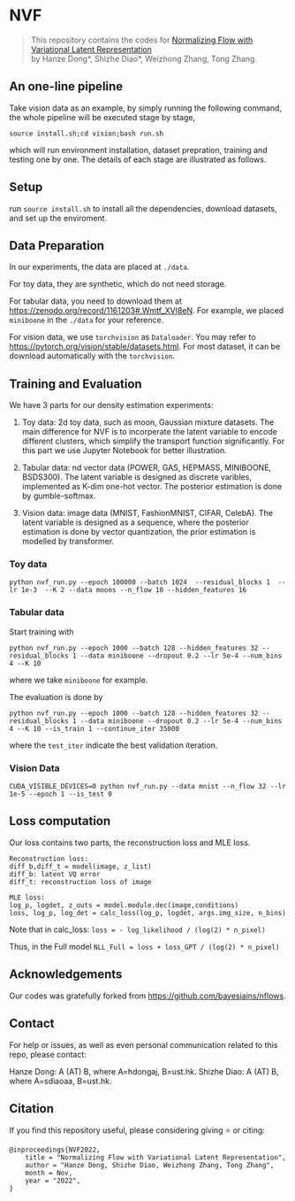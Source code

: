 # NVF

> This repository contains the codes for [Normalizing Flow with Variational Latent Representation]()  
by Hanze Dong\*, Shizhe Diao\*, Weizhong Zhang, Tong Zhang.

## An one-line pipeline
Take vision data as an example, by simply running the following command, the whole pipeline will be executed stage by stage,

`source install.sh;cd vision;bash run.sh`

which will run environment installation, dataset prepration, training and testing one by one.
The details of each stage are illustrated as follows.

## Setup
run `source install.sh` to install all the dependencies, download datasets, and set up the enviroment.

## Data Preparation

In our experiments, the data are placed at `./data`. 

For toy data, they are synthetic, which do not need storage.

For tabular data, you need to download them at https://zenodo.org/record/1161203#.Wmtf_XVl8eN. For example, we placed `miniboone` in the `./data` for your reference.

For vision data, we use `torchvision` as `Dataloader`. You may refer to https://pytorch.org/vision/stable/datasets.html. For most dataset, it can be download automatically with the `torchvision`.


## Training and Evaluation

We have 3 parts for our density estimation experiments:

1. Toy data: 2d toy data, such as moon, Gaussian mixture datasets. The main difference for NVF is to incorperate the latent variable to encode different clusters, which simplify the transport function significantly. For this part we use Jupyter Notebook for better illustration.

2. Tabular data: nd vector data (POWER, GAS, HEPMASS, MINIBOONE, BSDS300). The latent variable is designed as discrete varibles, implemented as K-dim one-hot vector. The posterior estimation is done by gumble-softmax.

3. Vision data: image data (MNIST, FashionMNIST, CIFAR, CelebA). The latent variable is designed as a sequence, where the posterior estimation is done by vector quantization, the prior estimation is modelled by transformer.

### Toy data

```
python nvf_run.py --epoch 100000 --batch 1024  --residual_blocks 1  --lr 1e-3  --K 2 --data moons --n_flow 10 --hidden_features 16
```


### Tabular data

Start training with
```
python nvf_run.py --epoch 1000 --batch 128 --hidden_features 32 --residual_blocks 1 --data miniboone --dropout 0.2 --lr 5e-4 --num_bins 4 --K 10
```
where we take `miniboone` for example.

The evaluation is done by
```
python nvf_run.py --epoch 1000 --batch 128 --hidden_features 32 --residual_blocks 1 --data miniboone --dropout 0.2 --lr 5e-4 --num_bins 4 --K 10 --is_train 1 --continue_iter 35000 
```
where the `test_iter` indicate the best validation iteration.

### Vision Data

```CUDA_VISIBLE_DEVICES=0 python nvf_run.py --data mnist --n_flow 32 --lr 1e-5 --epoch 1 --is_test 0```

## Loss computation

Our loss contains two parts, the reconstruction loss and MLE loss.

```
Reconstruction loss:
diff_b,diff_t = model(image, z_list)
diff_b: latent VQ error
diff_t: reconstruction loss of image
```
```
MLE loss:
log_p, logdet, z_outs = model.module.dec(image,conditions)
loss, log_p, log_det = calc_loss(log_p, logdet, args.img_size, n_bins)
```

Note that in calc_loss:
`loss = - log_likelihood / (log(2) * n_pixel)`

Thus, in the Full model 
`NLL_Full = loss + loss_GPT / (log(2) * n_pixel)`


## Acknowledgements

Our codes was gratefully forked from https://github.com/bayesiains/nflows.


## Contact
For help or issues, as well as even personal communication related to this repo, please contact:

Hanze Dong: A (AT) B, where A=hdongaj, B=ust.hk.
Shizhe Diao: A (AT) B, where A=sdiaoaa, B=ust.hk.


## Citation
If you find this repository useful, please considering giving ⭐ or citing:
```
@inproceedings{NVF2022,
    title = "Normalizing Flow with Variational Latent Representation",
    author = "Hanze Dong, Shizhe Diao, Weizhong Zhang, Tong Zhang",
    month = Nov,
    year = "2022",
}
```
